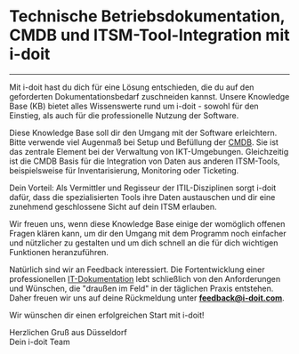 # Technische Betriebsdokumentation, CMDB und ITSM-Tool-Integration mit i-doit

---------------------------------------------------------------------------

Mit i-doit hast du dich für eine Lösung entschieden, die du auf den geforderten Dokumentationsbedarf zuschneiden kannst. Unsere Knowledge Base (KB) bietet alles Wissenswerte rund um i-doit - sowohl für den Einstieg, als auch für die professionelle Nutzung der Software.

Diese Knowledge Base soll dir den Umgang mit der Software erleichtern. Bitte verwende viel Augenmaß bei Setup und Befüllung der [CMDB](glossar.md). Sie ist das zentrale Element bei der Verwaltung von IKT-Umgebungen. Gleichzeitig ist die CMDB Basis für die Integration von Daten aus anderen ITSM-Tools, beispielsweise für Inventarisierung, Monitoring oder Ticketing.

Dein Vorteil: Als Vermittler und Regisseur der ITIL-Disziplinen sorgt i-doit dafür, dass die spezialisierten Tools ihre Daten austauschen und dir eine zunehmend geschlossene Sicht auf dein ITSM erlauben.

Wir freuen uns, wenn diese Knowledge Base einige der womöglich offenen Fragen klären kann, um dir den Umgang mit dem Programm noch einfacher und nützlicher zu gestalten und um dich schnell an die für dich wichtigen Funktionen heranzuführen.

Natürlich sind wir an Feedback interessiert. Die Fortentwicklung einer professionellen [IT-Dokumentation](glossar.md) lebt schließlich von den Anforderungen und Wünschen, die "draußen im Feld" in der täglichen Praxis entstehen. Daher freuen wir uns auf deine Rückmeldung unter **[feedback@i-doit.com](mailto:feedback@i-doit.com)**.

Wir wünschen dir einen erfolgreichen Start mit i-doit!

Herzlichen Gruß aus Düsseldorf<br>
Dein i-doit Team
